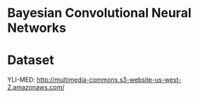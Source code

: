 # Bayesian Convolutional Neural Networks

# Dataset
YLI-MED: http://multimedia-commons.s3-website-us-west-2.amazonaws.com/
